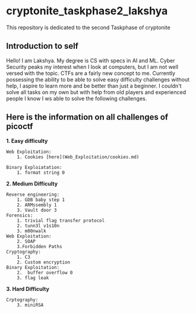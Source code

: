 # cryptonite_taskphase2_lakshya
This repository is dedicated to the second Taskphase of cryptonite

## Introduction to self
Hello! I am Lakshya. My degree is CS with specs in AI and ML.
Cyber Security peaks my interest when I look at computers, but I am not well versed with the topic. 
CTFs are a fairly new concept to me. Currently possessing the ability to be able to solve easy difficulty challenges without help,
I aspire to learn more and be better than just a beginner. I couldn't solve all tasks on my own but with help from old players and experienced people I know
I ws able to solve the following challenges.

## Here is the information on all challenges of picoctf
**1. Easy difficulty**

	Web Exploitation:
		1. Cookies [here](Web_Exploitation/cookies.md)

	Binary Exploiatation:
		1. format string 0 
**2. Medium Difficulty**

	Reverse engineering:
		1. GDB baby step 1
		2. ARMssembly 1
		3. Vault door 3
	Forensics:
		1. trivial flag transfer protocol
		2. tunn3l v1s10n
		3. m00nwalk
	Web Exploitation:
		2. SOAP
		3.Forbidden Paths
	Cryptography:
		1. C3
		2. Custom encryption
	Binary Exploitation:
		2.  buffer overflow 0
		3. flag leak
**3. Hard Difficulty**

	Crptography:
		3. miniRSA
